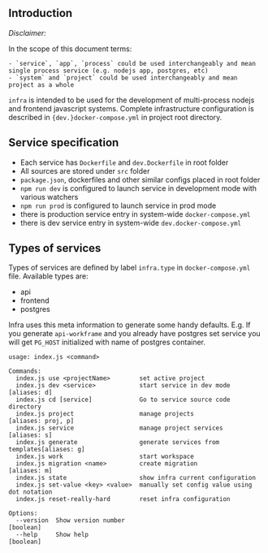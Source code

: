 ## Introduction

*Disclaimer:*

In the scope of this document terms:

	- `service`, `app`, `process` could be used interchangeably and mean single process service (e.g. nodejs app, postgres, etc)
	- `system` and `project` could be used interchangeably and mean project as a whole

`infra` is intended to be used for the development of multi-process nodejs and frontend javascript systems.
Complete infrastructure configuration is described in `{dev.}docker-compose.yml` in project root directory.

## Service specification

- Each service has `Dockerfile` and `dev.Dockerfile` in root folder
- All sources are stored under `src` folder
- `package.json`, dockerfiles and other similar configs placed in root folder
- `npm run dev` is configured to launch service in development mode with various watchers
- `npm run prod` is configured to launch service in prod mode
- there is production service entry in system-wide `docker-compose.yml`
- there is dev service entry in system-wide `dev.docker-compose.yml`

## Types of services

Types of services are defined by label `infra.type` in `docker-compose.yml` file.
Available types are:

- api
- frontend
- postgres

Infra uses this meta information to generate some handy defaults.
E.g. If you generate `api-workframe` and you already have postgres set service
you will get `PG_HOST` initialized with name of postgres container.

```
usage: index.js <command>

Commands:
  index.js use <projectName>        set active project
  index.js dev <service>            start service in dev mode       [aliases: d]
  index.js cd [service]             Go to service source code directory
  index.js project                  manage projects           [aliases: proj, p]
  index.js service                  manage project services         [aliases: s]
  index.js generate                 generate services from templates[aliases: g]
  index.js work                     start workspace
  index.js migration <name>         create migration                [aliases: m]
  index.js state                    show infra current configuration
  index.js set-value <key> <value>  manually set config value using dot notation
  index.js reset-really-hard        reset infra configuration

Options:
  --version  Show version number                                       [boolean]
  --help     Show help                                                 [boolean]
```
